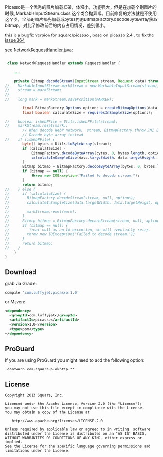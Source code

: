 Picasso是一个优秀的图片加载框架，体积小，功能强大，但是在加载个别图片的时候, MarkableInputStream.class 这个类会抛异常。目前修复的方法就是不使用这个类，全部的图片都先加载成bytes再用BitmapFactory.decodeByteArray获取bitmap。对比了修改前后的内存占用情况，差别很小。

this is a bugfix version for [square/picasso](https://github.com/square/picasso) , base on picasso 2.4 . to fix the [issue 364](https://github.com/square/picasso/issues/364)

see [NetworkRequestHandler.java](https://github.com/luffyjet/picassomod/blob/master/picasso/src/main/java/com/squareup/picasso/NetworkRequestHandler.java):
 
```java
 
 class NetworkRequestHandler extends RequestHandler {
    
    ...
    
    private Bitmap decodeStream(InputStream stream, Request data) throws IOException {
//    MarkableInputStream markStream = new MarkableInputStream(stream);
//    stream = markStream;
//
//    long mark = markStream.savePosition(MARKER);

        final BitmapFactory.Options options = createBitmapOptions(data);
        final boolean calculateSize = requiresInSampleSize(options);

//    boolean isWebPFile = Utils.isWebPFile(stream);
//    markStream.reset(mark);
        // When decode WebP network、 stream, BitmapFactory throw JNI Exception and make app crash.
        // Decode byte array instead
//    if (isWebPFile) {
        byte[] bytes = Utils.toByteArray(stream);
        if (calculateSize) {
            BitmapFactory.decodeByteArray(bytes, 0, bytes.length, options);
            calculateInSampleSize(data.targetWidth, data.targetHeight, options, data);
        }
        Bitmap bitmap = BitmapFactory.decodeByteArray(bytes, 0, bytes.length, options);
        if (bitmap == null) {
            throw new IOException("Failed to decode stream.");
        }
        return bitmap;
//    } else {
//      if (calculateSize) {
//        BitmapFactory.decodeStream(stream, null, options);
//        calculateInSampleSize(data.targetWidth, data.targetHeight, options, data);
//
//        markStream.reset(mark);
//      }
//      Bitmap bitmap = BitmapFactory.decodeStream(stream, null, options);
//      if (bitmap == null) {
//         Treat null as an IO exception, we will eventually retry.
//        throw new IOException("Failed to decode stream.");
//      }
//      return bitmap;
//    }
    }
}

```

Download
--------

grab via Gradle:
```groovy
compile 'com.luffyjet:picasso:1.0'
```
or Maven:
```xml
<dependency>
  <groupId>com.luffyjet</groupId>
  <artifactId>picasso</artifactId>
  <version>1.0</version>
  <type>pom</type>
</dependency>
```



ProGuard
--------

If you are using ProGuard you might need to add the following option:
```
-dontwarn com.squareup.okhttp.**
```



License
--------

    Copyright 2013 Square, Inc.

    Licensed under the Apache License, Version 2.0 (the "License");
    you may not use this file except in compliance with the License.
    You may obtain a copy of the License at

       http://www.apache.org/licenses/LICENSE-2.0

    Unless required by applicable law or agreed to in writing, software
    distributed under the License is distributed on an "AS IS" BASIS,
    WITHOUT WARRANTIES OR CONDITIONS OF ANY KIND, either express or implied.
    See the License for the specific language governing permissions and
    limitations under the License.


 [1]: http://square.github.io/picasso/
 [2]: https://search.maven.org/remote_content?g=com.squareup.picasso&a=picasso&v=LATEST
 [snap]: https://oss.sonatype.org/content/repositories/snapshots/
